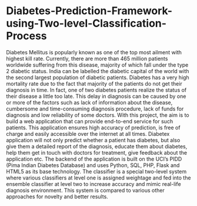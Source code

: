 # Diabetes-Prediction-Framework-using-Two-level-Classification-Process
Diabetes Mellitus is popularly known as one of the top most ailment with highest kill rate. Currently, there are more than 465 million patients worldwide suffering from this disease, majority of which fall under the type 2 diabetic status. India can be labelled the diabetic capital of the world with the second largest population of diabetic patients. Diabetes has a very high mortality rate due to the fact that majority of the patients do not get their diagnosis in time. In fact, one of two diabetes patients realize the status of their disease a little too late. This delay in diagnosis can be caused by one or more of the factors such as lack of information about the disease, cumbersome and time-consuming diagnosis procedure, lack of funds for diagnosis and low reliability of some doctors. With this project, the aim is to build a web application that can provide end-to-end service for such patients. This application ensures high accuracy of prediction, is free of charge and easily accessible over the internet at all times. Diabetex application will not only predict whether a patient has diabetes, but also give them a detailed report of the diagnosis, educate them about diabetes, help them get in touch with doctors for treatment, give feedback about the application etc. The backend of the application is built on the UCI’s PIDD (Pima Indian Diabetes Database) and uses Python, SQL, PHP, Flask and HTML5 as its base technology. The classifier is a special two-level system where various classifiers at level one is assigned weightage and fed into the ensemble classifier at level two to increase accuracy and mimic real-life diagnosis environment. This system is compared to various other approaches for novelty and better results.
